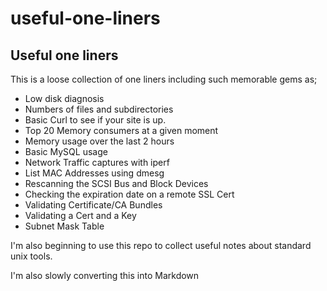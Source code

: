 # useful-one-liners
## Useful one liners

This is a loose collection of one liners including such memorable gems as;

 - Low disk diagnosis
 - Numbers of files and subdirectories
 - Basic Curl to see if your site is up.
 - Top 20 Memory consumers at a given moment
 - Memory usage over the last 2 hours
 - Basic MySQL usage
 - Network Traffic captures with iperf
 - List MAC Addresses using dmesg
 - Rescanning the SCSI Bus and Block Devices
 - Checking the expiration date on a remote SSL Cert
 - Validating Certificate/CA Bundles 
 - Validating a Cert and a Key
 - Subnet Mask Table

I'm also beginning to use this repo to collect useful notes about standard unix tools.

I'm also slowly converting this into Markdown